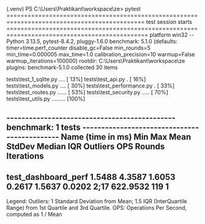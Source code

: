 (.venv) PS C:\Users\Praktikant\workspace\ze> pytest
============================================================================================= test session starts ==============================================================================================
platform win32 -- Python 3.13.5, pytest-8.4.2, pluggy-1.6.0
benchmark: 5.1.0 (defaults: timer=time.perf_counter disable_gc=False min_rounds=5 min_time=0.000005 max_time=1.0 calibration_precision=10 warmup=False warmup_iterations=100000)
rootdir: C:\Users\Praktikant\workspace\ze
plugins: benchmark-5.1.0
collected 30 items                                                                                                                                                                                              

tests\test_1_sqlite.py ....                                                                                                                                                                               [ 13%]
tests\test_api.py .                                                                                                                                                                                       [ 16%]
tests\test_models.py ....                                                                                                                                                                                 [ 30%]
tests\test_performance.py .                                                                                                                                                                               [ 33%]
tests\test_routes.py ......                                                                                                                                                                               [ 53%]
tests\test_security.py .....                                                                                                                                                                              [ 70%]
tests\test_utils.py .........                                                                                                                                                                             [100%]


--------------------------------------------- benchmark: 1 tests ---------------------------------------------
Name (time in ms)          Min     Max    Mean  StdDev  Median     IQR  Outliers       OPS  Rounds  Iterations
--------------------------------------------------------------------------------------------------------------
test_dashboard_perf     1.5488  4.3587  1.6053  0.2617  1.5637  0.0202      2;17  622.9532     119           1
--------------------------------------------------------------------------------------------------------------

Legend:
  Outliers: 1 Standard Deviation from Mean; 1.5 IQR (InterQuartile Range) from 1st Quartile and 3rd Quartile.
  OPS: Operations Per Second, computed as 1 / Mean